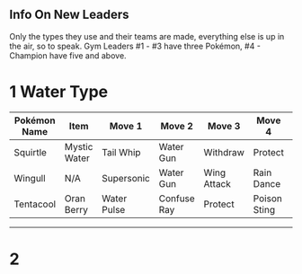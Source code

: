 ## Info On New Leaders

Only the types they use and their teams are made, everything else is up in the air, so to speak. Gym Leaders #1 - #3 have three Pokémon, #4 - Champion have five and above.

# 1 Water Type

| Pokémon Name | Item | Move 1 | Move 2 | Move 3 | Move 4 | Level |
| ------------ | ---- | ------ | ------ | ------ | ------ | ----- |
| Squirtle | Mystic Water | Tail Whip | Water Gun | Withdraw | Protect | 13 |
| Wingull | N/A | Supersonic | Water Gun | Wing Attack | Rain Dance | 13 |
| Tentacool | Oran Berry | Water Pulse | Confuse Ray | Protect | Poison Sting | 15 |

-----

# 2

